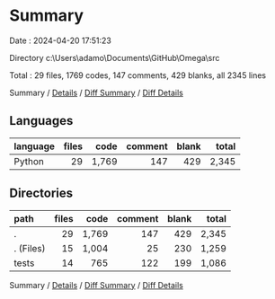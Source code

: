 # Summary

Date : 2024-04-20 17:51:23

Directory c:\\Users\\adamo\\Documents\\GitHub\\Omega\\src

Total : 29 files,  1769 codes, 147 comments, 429 blanks, all 2345 lines

Summary / [Details](details.md) / [Diff Summary](diff.md) / [Diff Details](diff-details.md)

## Languages
| language | files | code | comment | blank | total |
| :--- | ---: | ---: | ---: | ---: | ---: |
| Python | 29 | 1,769 | 147 | 429 | 2,345 |

## Directories
| path | files | code | comment | blank | total |
| :--- | ---: | ---: | ---: | ---: | ---: |
| . | 29 | 1,769 | 147 | 429 | 2,345 |
| . (Files) | 15 | 1,004 | 25 | 230 | 1,259 |
| tests | 14 | 765 | 122 | 199 | 1,086 |

Summary / [Details](details.md) / [Diff Summary](diff.md) / [Diff Details](diff-details.md)